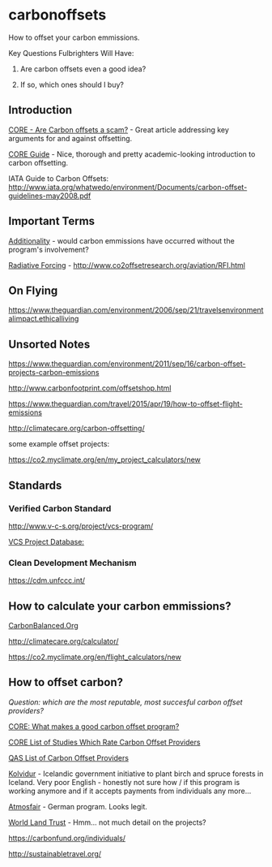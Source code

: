 # carbonoffsets
How to offset your carbon emmissions.

Key Questions Fulbrighters Will Have:

1. Are carbon offsets even a good idea?

2. If so, which ones should I buy?


## Introduction

[CORE - Are Carbon offsets a scam?](http://www.co2offsetresearch.org/consumer/GoodorBad.html) - Great article addressing key arguments for and against offsetting.

[CORE Guide](http://www.co2offsetresearch.org/index.html) - Nice, thorough and pretty academic-looking introduction to carbon offsetting. 

IATA Guide to Carbon Offsets: http://www.iata.org/whatwedo/environment/Documents/carbon-offset-guidelines-may2008.pdf

## Important Terms

[Additionality](http://www.co2offsetresearch.org/consumer/Additionality.html) - would carbon emmissions have occurred without the program's involvement?

[Radiative Forcing]() - http://www.co2offsetresearch.org/aviation/RFI.html

## On Flying

https://www.theguardian.com/environment/2006/sep/21/travelsenvironmentalimpact.ethicalliving

## Unsorted Notes

https://www.theguardian.com/environment/2011/sep/16/carbon-offset-projects-carbon-emissions

http://www.carbonfootprint.com/offsetshop.html

https://www.theguardian.com/travel/2015/apr/19/how-to-offset-flight-emissions

http://climatecare.org/carbon-offsetting/

some example offset projects:

https://co2.myclimate.org/en/my_project_calculators/new

## Standards

### Verified Carbon Standard 

http://www.v-c-s.org/project/vcs-program/

[VCS Project Database:](http://www.vcsprojectdatabase.org/#/home)

### Clean Development Mechanism

https://cdm.unfccc.int/

## How to calculate your carbon emmissions?

[CarbonBalanced.Org](http://www.carbonbalanced.org/calculator/flights.asp)

http://climatecare.org/calculator/

https://co2.myclimate.org/en/flight_calculators/new


## How to offset carbon?

_Question: which are the most reputable, most succesful carbon offset providers?_

[CORE: What makes a good carbon offset program?](http://www.co2offsetresearch.org/consumer/OffsetQuality.html)

[CORE List of Studies Which Rate Carbon Offset Providers](http://www.co2offsetresearch.org/consumer/OffsetRatings.html)

[QAS List of Carbon Offset Providers](https://qascarbonneutral.com/best-carbon-offsets/)

[Kolvidur](http://kolvidur.is/carbon-calculator/) - Icelandic government initiative to plant birch and spruce forests in Iceland. Very poor English - honestly not sure how / if this program is working anymore and if it accepts payments from individuals any more...

[Atmosfair](https://www.atmosfair.de/en/home/) - German program. Looks legit.

[World Land Trust](http://www.worldlandtrust.org/eco-services/carbon-balanced) - Hmm... not much detail on the projects?

https://carbonfund.org/individuals/

http://sustainabletravel.org/
